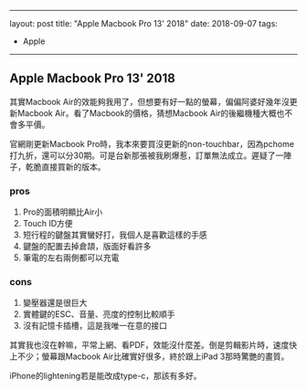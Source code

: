 
---
layout: post
title:  "Apple Macbook Pro 13' 2018"
date:   2018-09-07
tags:
- Apple
---
## Apple Macbook Pro 13' 2018

其實Macbook Air的效能夠我用了，但想要有好一點的螢幕，偏偏阿婆好幾年沒更新Macbook Air。看了Macbook的價格，猜想Macbook Air的後繼機種大概也不會多平價。

官網剛更新Macbook Pro時，我本來要買沒更新的non-touchbar，因為pchome打九折，還可以分30期。可是台新那張被我刷爆惹，訂單無法成立。遲疑了一陣子，乾脆直接買新的版本。

### pros

1. Pro的面積明顯比Air小
2. Touch ID方便
3. 短行程的鍵盤其實蠻好打，我個人是喜歡這樣的手感
4. 鍵盤的配置去掉倉頡，版面好看許多
5. 筆電的左右兩側都可以充電

### cons

1. 變壓器還是很巨大
2. 實體鍵的ESC、音量、亮度的控制比較順手
3. 沒有記憶卡插槽，這是我唯一在意的接口

其實我也沒在幹嘛，平常上網、看PDF，效能沒什麼差。倒是剪輯影片時，速度快上不少；螢幕跟Macbook Air比確實好很多，終於跟上iPad 3那時驚艷的畫質。

iPhone的lightening若是能改成type-c，那該有多好。